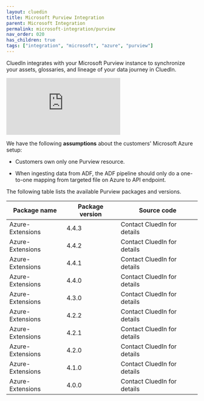 ```yaml
---
layout: cluedin
title: Microsoft Purview Integration
parent: Microsoft Integration
permalink: microsoft-integration/purview
nav_order: 020
has_children: true
tags: ["integration", "microsoft", "azure", "purview"]
---
```


CluedIn integrates with your Microsoft Purview instance to synchronize your assets, glossaries, and lineage of your data journey in CluedIn.

<div class="videoFrame">
<iframe src="https://player.vimeo.com/video/903163655?h=40b1cff944&amp;badge=0&amp;autopause=0&amp;player_id=0&amp;app_id=58479" frameborder="0" allow="autoplay; fullscreen; picture-in-picture; clipboard-write" title="Purview x CluedIn Integration"></iframe>
</div>

We have the following **assumptions** about the customers' Microsoft Azure setup:

- Customers own only one Purview resource.

- When ingesting data from ADF, the ADF pipeline should only do a one-to-one mapping from targeted file on Azure to API endpoint.

The following table lists the available Purview packages and versions.

| Package name | Package version | Source code |
|--|--|--|
| Azure-Extensions | 4.4.3 | Contact CluedIn for details |
| Azure-Extensions | 4.4.2 | Contact CluedIn for details |
| Azure-Extensions | 4.4.1 | Contact CluedIn for details |
| Azure-Extensions | 4.4.0 | Contact CluedIn for details |
| Azure-Extensions | 4.3.0 | Contact CluedIn for details |
| Azure-Extensions | 4.2.2 | Contact CluedIn for details |
| Azure-Extensions | 4.2.1 | Contact CluedIn for details |
| Azure-Extensions | 4.2.0 | Contact CluedIn for details |
| Azure-Extensions | 4.1.0 | Contact CluedIn for details |
| Azure-Extensions | 4.0.0 | Contact CluedIn for details |